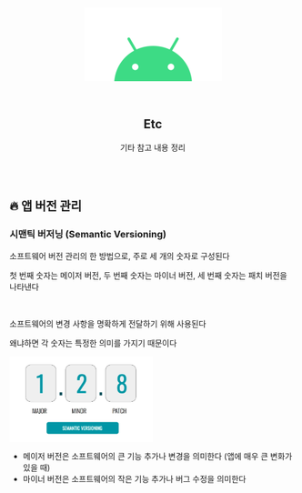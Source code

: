 <div align="center">
  <p>
    <img src="../README.assets/android.png">
  </p>
  <br>
  <h2>Etc</h2>
  <p>기타 참고 내용 정리</p>
  <br>
  <br>
</div>

## 🔥 앱 버전 관리

### 시맨틱 버저닝 (Semantic Versioning)

소프트웨어 버전 관리의 한 방법으로, 주로 세 개의 숫자로 구성된다

첫 번째 숫자는 메이저 버전, 두 번째 숫자는 마이너 버전, 세 번째 숫자는 패치 버전을 나타낸다

<br>

소프트웨어의 변경 사항을 명확하게 전달하기 위해 사용된다

왜냐하면 각 숫자는 특정한 의미를 가지기 때문이다

<img src="../README.assets/version.png" alt="key" align="center" width="50%" />

- 메이저 버전은 소프트웨어의 큰 기능 추가나 변경을 의미한다 (앱에 매우 큰 변화가 있을 때)
- 마이너 버전은 소프트웨어의 작은 기능 추가나 버그 수정을 의미한다



